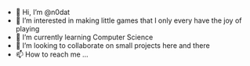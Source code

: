 - 👋 Hi, I’m @n0dat
- 👀 I’m interested in making little games that I only every have the joy of playing
- 🌱 I’m currently learning Computer Science
- 💞️ I’m looking to collaborate on small projects here and there
- 📫 How to reach me ...

<!---
n0dat/n0dat is a ✨ special ✨ repository because its `README.md` (this file) appears on your GitHub profile.
You can click the Preview link to take a look at your changes.
--->
